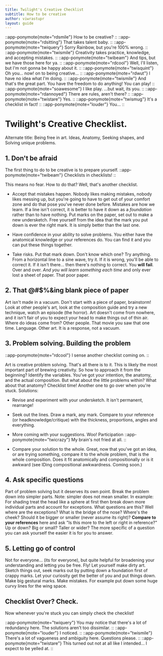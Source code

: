 ```yaml
---
title: Twilight's Creative Checklist
subtitle: How to be creative
author: viwrastupr
layout: guide
---
```


::app-ponymote{mote="rdsmile"}
How to be creative?
::
::app-ponymote{mote="rdsitting"}
That takes talent baby.
::
::app-ponymote{mote="twiquery"}
Sorry Rainbow, but you're 100% wrong.
::
::app-ponymote{mote="twismile"}
Creativity takes practice, knowledge, and accepting mistakes.
::
::app-ponymote{mote="twibeam"}
And tips, but we have those here for ya.
::
::app-ponymote{mote="rdcool"}
Well, I'll listen, but I'm not gonna be happy about it.
::
::app-ponymote{mote="twisquint"}
Oh you... now! on to being creative...
::
::app-ponymote{mote="rdwut"}
I have no idea what I'm doing.
::
::app-ponymote{mote="twismile"}
And that's the great part. You have the freedom to do anything! You can play!
::
::app-ponymote{mote="soawesome"}
I like play. ...but wait, its you.
::
::app-ponymote{mote="rdannoyed"}
There are rules, aren't there?
::
::app-ponymote{mote="twistare"}
Yes.
::
::app-ponymote{mote="twismug"}
It's a checklist in fact!
::
::app-ponymote{mote="louder"}
You...
::

# Twilight's Creative Checklist.

Alternate title: Being free in art. Ideas, Anatomy, Seeking shapes, and Solving unique problems.

## 1. Don't be afraid

The first thing to do to be creative is to prepare yourself.
::app-ponymote{mote="twibeam"}
Checklists in checklists!
::

This means no fear. How to do that? Well, that's another checklist.

- Accept that mistakes happen. Nobody likes making mistakes, nobody likes messing up, but you're going to have to get out of your comfort zone and do that pose you've never done before. Mistakes are how we learn. If a line isn't correct, it is better to have it down as a _foundation_ rather than to have nothing. Put marks on the paper, set out to make a new undersketch. Free yourself from the idea that the mark you put down is ever the right mark. It is simply better than the last one.

- Have confidence in your ability to solve problems. You either have the anatomical knowledge or your references do. You can find it and you can put these things together.

- Take risks. Put that mark down. Don't know which one? Try anything. From a horizontal line to a sine wave, try it. If it is wrong, you'll be able to correct it. If it isn't there... then there's nothing to correct. You **will fail**. Over and over. _And you will learn something each time_ and only ever lost a sheet of paper. That poor paper.

## 2. That @#$%&ing blank piece of paper

Art isn't made in a vacuum. Don't start with a piece of paper, brainstorm! Look at other people's art, look at <router-link to="/guides/composition">the composition guide</router-link> and try a new technique, watch an episode (the horror). Art doesn't come from nowhere, and it isn't fair of you to expect your head to make things out of thin air. Where do ideas come from? Other people. That movie you saw that one time. Language. Other art. It is a response, not a vacuum.

## 3. Problem solving. Building the problem

::app-ponymote{mote="rdcool"}
I sense another checklist coming on.
::

Art is creative problem solving. That's all there is to it. This is likely the most important part of brewing creativity. So how to approach it from the beginning? Identify the variables. You've got your intention, the anatomy, and the actual composition. But what about the little problems within? What about that anatomy? Checklist time! Another one to go over when you're stuck. Solutions:

- Revise and experiment with your undersketch. It isn't permanent, rearrange!

- Seek out the lines. Draw a mark, any mark. Compare to your reference (or headknowledge/critique) with the thickness, proportions, angles and everything.

- More coming with your suggestions. Woo! Participation
  ::app-ponymote{mote="twicrazy"}
  My brain's not fried at all.
  ::

- Compare your solution to the whole. Great, now that you've got an idea, or are trying something, compare it to the whole problem, that is the whole composition. Does it fit anatomically and compositionally or is it awkward (see IDing compositional awkwardness. Coming soon.)

## 4. Ask specific questions

Part of problem solving but it deserves its own point. Break the problem down into simpler parts. Note: simpler does not mean smaller. In example: For shading treat the head like a sphere at first then break down more individual parts and account for exceptions. What questions are this? Well where are the exceptions? What is the bridge of the nose? Where's the cheek? Should it be bigger or smaller (never assume its right)? **Compare to your references** here and ask "Is this more to the left or right in reference?" Up or down? Big or small? Taller or wider? The more specific of a question you can ask yourself the easier it is for you to answer.

## 5. Letting go of control

Not for everyone… (its for everyone), but quite helpful for broadening your understanding and letting you be free. Fly! Let yourself make dirty art. Sketch things out, seek marks out by putting down a foundation first of crappy marks. Let your curiosity get the better of you and put things down. Make big gestural marks. Make mistakes. For example put down some huge curvy lines for the wing space.

## Checklist Over? Check.

Now whenever you're stuck you can simply check the checklist!

<!-- ::app-ponymote{mote="twirage"}
Reddit auto formats lists weirdly.  RAGE  These are numbered in the original I swear.
:: -->

::app-ponymote{mote="twiquery"}
You may notice that there's a lot of redundancy here. The solutions aren't too dissimilar.
::
::app-ponymote{mote="louder"}
I noticed.
::
::app-ponymote{mote="twismile"}
There's a lot of vagueness and ambiguity here. Questions please.
::
::app-ponymote{mote="twistare"}
This turned out not at all like I intended... I expect to be yelled at.
::
